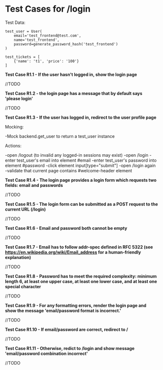 # Test Cases for /login

Test Data:
```
test_user = User(
    email='test_frontend@test.com',
    name='test_frontend',
    password=generate_password_hash('test_frontend')
)

test_tickets = [
    {'name': 't1', 'price': '100'}
]

```

**Test Case R1.1 - If the user hasn't logged in, show the login page**

//TODO


**Test Case R1.2 - the login page has a message that by default says 'please login'**

//TODO


**Test Case R1.3 - 	If the user has logged in, redirect to the user profile page**

Mocking:

-Mock backend.get_user to return a test_user instance

Actions:

-open /logout (to invalid any logged-in sessions may exist)
-open /login
-enter test_user's email into element #email
-enter test_user's password into element #password
-click element input[type="submit"]
-open /login again
-validate that current page contains #welcome-header element


**Test Case R1.4 - The login page provides a login form which requests two fields: email and passwords**

//TODO


**Test Case R1.5 - The login form can be submitted as a POST request to the current URL (/login)**

//TODO


**Test Case R1.6 - Email and password both cannot be empty**

//TODO


**Test Case R1.7 - Email has to follow addr-spec defined in RFC 5322 (see https://en.wikipedia.org/wiki/Email_address for a human-friendly explanation)**

//TODO


**Test Case R1.8 - Password has to meet the required complexity: minimum length 6, at least one upper case, at least one lower case, and at least one special character**

//TODO


**Test Case R1.9 - For any formatting errors, render the login page and show the message 'email/password format is incorrect.'**

//TODO


**Test Case R1.10 - If email/password are correct, redirect to /**

//TODO


**Test Case R1.11 - Otherwise, redict to /login and show message 'email/password combination incorrect'**

//TODO

